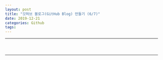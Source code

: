 ```yaml
---
layout: post
title: "깃허브 블로그(GitHub Blog) 만들기 (6/7)"
date: 2019-12-21
categories: Github
tags: 
---
```

<div style="display:none;">
페이징 만들기
</div>
<hr class="divider">
<h3></h3>
<br>
<hr class="divider">